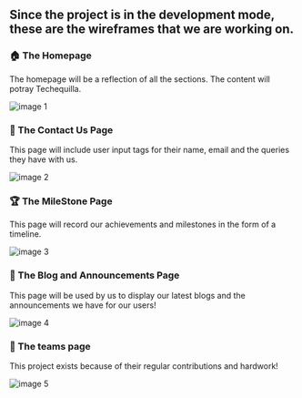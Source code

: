 ## Since the project is in the development mode, these are the wireframes that we are working on.


### :house: The Homepage

The homepage will be a reflection of all the sections. The content will potray Techequilla. 

![image 1](snapshots/1.png)



### :calling: The Contact Us Page

This page will include user input tags for their name, email and the queries they have with us.

![image 2](snapshots/2.png)



### :trophy: The MileStone Page

This page will record our achievements and milestones in the form of a timeline.

![image 3](snapshots/3.png)




### :mega: The Blog and Announcements Page

This page will be used by us to display our latest blogs and the announcements we have for our users!
 
![image 4](snapshots/4.png)



### :two_men_holding_hands: The teams page

This project exists because of their regular contributions and hardwork!

![image 5](snapshots/5.png)

